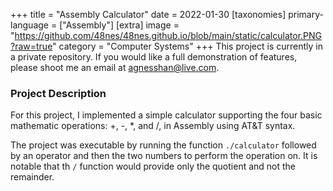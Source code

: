 +++
title = "Assembly Calculator"
date = 2022-01-30
[taxonomies]
primary-language = ["Assembly"]
[extra]
image = "https://github.com/48nes/48nes.github.io/blob/main/static/calculator.PNG?raw=true"
category = "Computer Systems"
+++
This project is currently in a private repository. If you would like a full demonstration of features, please shoot me an email at [agnesshan@live.com](mailto:agnesshan@live.com).

### Project Description
For this project, I implemented a simple calculator supporting the four basic mathematic operations: +, -, *, and /, in Assembly using AT&T syntax. 

The project was executable by running the function `./calculator` followed by an operator and then the two numbers to perform the operation on. It is notable that th `/` function would provide only the quotient and not the remainder.